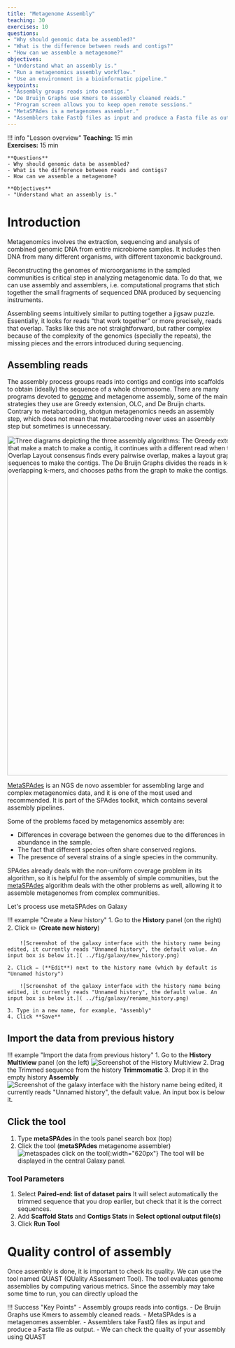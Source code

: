 ```yaml
---
title: "Metagenome Assembly"
teaching: 30
exercises: 10
questions:
- "Why should genomic data be assembled?"
- "What is the difference between reads and contigs?"
- "How can we assemble a metagenome?"
objectives: 
- "Understand what an assembly is."  
- "Run a metagenomics assembly workflow."
- "Use an environment in a bioinformatic pipeline."
keypoints:
- "Assembly groups reads into contigs."
- "De Bruijn Graphs use Kmers to assembly cleaned reads."
- "Program screen allows you to keep open remote sessions."
- "MetaSPAdes is a metagenomes assembler."
- "Assemblers take FastQ files as input and produce a Fasta file as output."
---
```


!!! info "Lesson overview"
    **Teaching:** 15 min  
    **Exercises:** 15 min  

    **Questions**
    - Why should genomic data be assembled?
    - What is the difference between reads and contigs?
    - How can we assemble a metagenome?

    **Objectives**
    - "Understand what an assembly is." 

# Introduction

Metagenomics involves the extraction, sequencing and analysis of combined genomic DNA from entire microbiome samples. It includes then DNA from many different organisms, with different taxonomic background.

Reconstructing the genomes of microorganisms in the sampled communities is critical step in analyzing metagenomic data. To do that, we can use assembly and assemblers, i.e. computational programs that stich together the small fragments of sequenced DNA produced by sequencing instruments.

Assembling seems intuitively similar to putting together a jigsaw puzzle. Essentially, it looks for reads “that work together” or more precisely, reads that overlap. Tasks like this are not straightforward, but rather complex because of the complexity of the genomics (specially the repeats), the missing pieces and the errors introduced during sequencing.

## Assembling reads

The assembly process groups reads into contigs and contigs into 
scaffolds to obtain (ideally) the sequence of a whole 
chromosome. There are many programs devoted to
[genome](https://www.ncbi.nlm.nih.gov/pmc/articles/PMC2874646/) and 
metagenome assembly, some of the main strategies they use are Greedy extension, OLC, and De Bruijn charts. Contrary to metabarcoding, shotgun metagenomics needs an assembly step, which does not mean that metabarcoding never uses an assembly step but sometimes is unnecessary.

<a href="../fig/03-04-01.png">
  <img src="../fig/03-04-01.png" width="868" height="777" alt="Three diagrams depicting the three assembly algorithms: The Greedy extension starts with any read, extends it whit the reads that make a match to make a contig, it continues with a different read when the previous contig can not be extended anymore. The Overlap Layout consensus finds every pairwise overlap, makes a layout graph with all the overlaps and chooses consensus sequences to make the contigs. The De Bruijn Graphs divides the reads in k-mers, makes a k-mer graph that shows all the overlapping k-mers, and chooses paths from the graph to make the contigs. " />
</a>

[MetaSPAdes](https://github.com/ablab/spades) is an NGS de novo assembler 
for assembling large and complex metagenomics data, and it is one of the 
most used and recommended. It is part of the SPAdes toolkit, which 
contains several assembly pipelines.

Some of the problems faced by metagenomics assembly are:  
* Differences in coverage between the genomes due to the differences in abundance in the sample.  
* The fact that different species often share conserved regions.  
* The presence of several strains of a single species in the community.   

SPAdes already deals with the non-uniform coverage problem in its algorithm, so it is helpful for the assembly of simple communities, but the [metaSPAdes](https://pubmed.ncbi.nlm.nih.gov/28298430/) algorithm deals with the other problems as well, allowing it to assemble metagenomes from complex communities. 

Let's process use metaSPAdes on Galaxy


!!! example "Create a New history"
    1. Go to the **History** panel (on the right)
    2. Click ✏️ (**Create new history**)
    
        ![Screenshot of the galaxy interface with the history name being edited, it currently reads "Unnamed history", the default value. An input box is below it.]( ../fig/galaxy/new_history.png)
 
    2. Click ✏️ (**Edit**) next to the history name (which by default is "Unnamed history")

        ![Screenshot of the galaxy interface with the history name being edited, it currently reads "Unnamed history", the default value. An input box is below it.]( ../fig/galaxy/rename_history.png)

    3. Type in a new name, for example, "Assembly"
    4. Click **Save**

## Import the data from previous history

!!! example "Import the data from previous history"
    1. Go to the **History Multiview** panel (on the left)
        ![Screenshot of the History Multiview]( ../fig/galaxy/history_multiview.png)
    2. Drag the Trimmed sequence from the history  **Trimmomatic**
    3. Drop it in the empty history **Assembly**
        ![Screenshot of the galaxy interface with the history name being edited, it currently reads "Unnamed history", the default value. An input box is below it.]( ../fig/galaxy/drag_and_drop_history_multiview.png)

## Click the tool

1. Type **metaSPAdes** in the tools panel search box (top)
2. Click the tool (**metaSPAdes** metagenome assembler)
![metaspades click on the tool]( ../fig/galaxy/metaspades_tool.png){:width="620px"}
The tool will be displayed in the central Galaxy panel.

### Tool Parameters

1. Select  **Paired-end: list of dataset pairs**
It will select automatically the trimmed sequence that you drop earlier, but check that it is the correct sequences.
2. Add **Scaffold Stats** and **Contigs Stats** in  **Select optional output file(s)**
3. Click  **Run Tool**

# Quality control of assembly

Once assembly is done, it is important to check its quality.
We can use the tool named QUAST (QUality ASsessment Tool). The tool evaluates genome assemblies by computing various metrics.
Since the assembly may take some time to run, you can directly upload the  

!!! Success "Key Points"
    - Assembly groups reads into contigs.
    - De Bruijn Graphs use Kmers to assembly cleaned reads.
    - MetaSPAdes is a metagenomes assembler.
    - Assemblers take FastQ files as input and produce a Fasta file as output.
    - We can check the quality of your assembly using QUAST